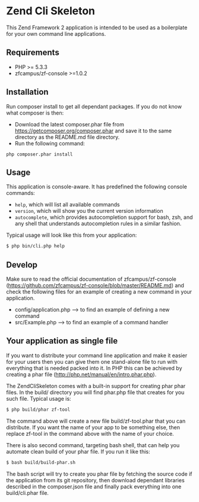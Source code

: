 Zend Cli Skeleton
=================================

This Zend Framework 2 application is intended to be used as a boilerplate for your
own command line applications.

Requirements
------------

* PHP >= 5.3.3
* zfcampus/zf-console >=1.0.2

Installation
------------
Run composer install to get all dependant packages. 
If you do not know what composer is then:
* Download the latest composer.phar file from https://getcomposer.org/composer.phar and save it 
to the same directory as the README.md file directory.
* Run the following command:
```
php composer.phar install
```

Usage
-----

This application is console-aware. It has predefined the following console commands:

- `help`, which will list all available commands
- `version`, which will show you the current version information 
- `autocomplete`, which provides autocompletion support for bash, zsh, and any shell that understands autocompletion 			  rules in a similar fashion. 

Typical usage will look like this from your application:

```bash
$ php bin/cli.php help
```

Develop
-------
Make sure to read the official documentation of zfcampus/zf-console 
(https://github.com/zfcampus/zf-console/blob/master/README.md) and check the following
files for an example of creating a new command in your application.

- config/application.php --> to find an example of defining a new command
- src/Example.php --> to find an example of a command handler

Your application as single file
--------------------------------
If you want to distribute your command line application and make it easier for 
your users then you can give them one stand-alone file to run with
everything that is needed packed into it. In PHP this can be achieved by creating 
a phar file (http://php.net/manual/en/intro.phar.php).

The ZendCliSkeleton comes with a built-in support for creating phar phar files.
In the build/ directory you will find phar.php file that creates for you such file.
Typical usage is:

```bash
$ php build/phar zf-tool
```
The command above will create a new file build/zf-tool.phar that you can distribute.
If you want the name of your app to be something else, then replace zf-tool in the command
above with the name of your choice.

There is also second command, targeting bash shell, that can help you automate clean
build of your phar file. If you run it like this:

```bash
$ bash build/build-phar.sh
```

The bash script will try to create you phar file by fetching the source code if the 
application from its git repository, then download dependant libraries described 
in the composer.json file and finally pack everything into one build/cli.phar file.
